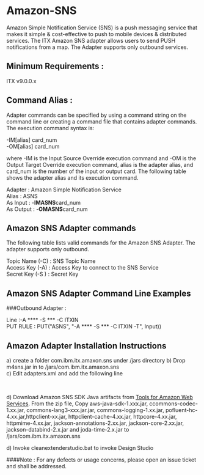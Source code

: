 # Amazon-SNS

Amazon Simple Notification Service (SNS) is a push messaging service that makes it simple & cost-effective to push to mobile devices & distributed services. The ITX Amazon SNS adapter allows users to send PUSH notifications from a map.  The Adapter supports only outbound services. 

## Minimum Requirements : 

ITX v9.0.0.x

## Command Alias : 

Adapter commands can be specified by using a command string on the command line or creating a command file that contains adapter commands. The execution command syntax is:

-IM[alias] card_num <br>
-OM[alias] card_num


where -IM is the Input Source Override execution command and -OM is the Output Target Override execution command, alias is the adapter alias, and card_num is the number of the input or output card. The following table shows the adapter alias and its execution command.


Adapter 	:  Amazon Simple Notification Service <br>
Alias 	        :  ASNS <br>
As Input        :  -**IMASNS**card_num <br>
As Output       :  -**OMASNS**card_num <br>    	  


## Amazon SNS Adapter commands

The following table lists valid commands for the Amazon SNS Adapter. The adapter supports only outbound. 

Topic Name (-C)     : SNS Topic Name<br>
Access Key (-A)	  : Access Key to connect to the SNS Service <br>
Secret Key (-S )  : Secret Key <br>

## Amazon SNS Adapter Command Line Examples

###Outbound Adapter : 

Line :-A ****  -S *** -C ITXIN <br>
PUT RULE : PUT("ASNS", "-A ****  -S *** -C ITXIN  -T", Input)) <br>


## Amazon Adapter Installation Instructions 

a) create a folder com.ibm.itx.amaxon.sns under <WTX INSTALL>/jars directory
b) Drop m4sns.jar in to <WTX INSTALL>/jars/com.ibm.itx.amaxon.sns <br>
c) Edit adapters.xml and add the following line <br>

<M4Adapter name="Amazon Simple Notificaiton Service" alias="ASNS" id="174" type="app" class="com/ibm/itx/amazon/sns"/> <br>

d) Download Amazon SNS SDK Java artifacts from [Tools for Amazon Web Services](https://aws.amazon.com/tools/). From the zip file, Copy aws-java-sdk-1.xxx.jar, ccommons-codec-1.xx.jar, commons-lang3-xxx.jar.jar, commons-logging-1.xx.jar, pofluent-hc-4.xx.jar,httpclient-xx.jar, httpclient-cache-4.xx.jar, httpcore-4.xx.jar, httpmime-4.xx.jar, jackson-annotations-2.xx.jar, jackson-core-2.xx.jar, jackson-databind-2.x.jar and joda-time-2.x.jar to <WTX INSTALL DIR>/jars/com.ibm.itx.amaxon.sns <br>

d) Invoke cleanextenderstudio.bat to invoke Design Studio
 

####Note : For any defects or usage concerns, please open an issue ticket and shall be addressed. 
